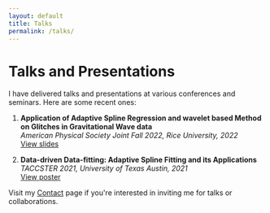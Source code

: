 ```yaml
---
layout: default
title: Talks
permalink: /talks/
---
```


# Talks and Presentations

I have delivered talks and presentations at various conferences and seminars. Here are some recent ones:

1. **Application of Adaptive Spline Regression and wavelet based Method on Glitches in Gravitational Wave data**  
   *American Physical Society Joint Fall 2022, Rice University, 2022*  
   [View slides](https://meetings.aps.org/Meeting/TSF22/Session/F05.5)

2. **Data-driven Data-fitting: Adaptive Spline Fitting and its Applications**  
   *TACCSTER 2021, University of Texas Austin, 2021*  
   [View poster](https://hdl.handle.net/2152/89587)

Visit my [Contact](/contact/) page if you're interested in inviting me for talks or collaborations.
